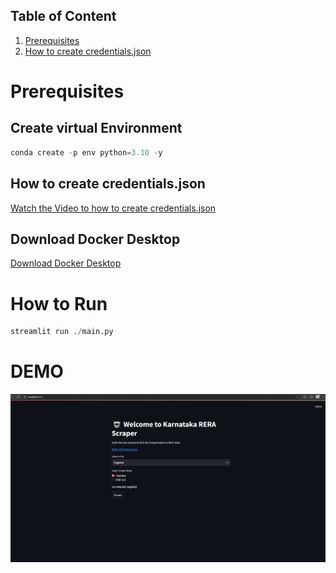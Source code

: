 ## Table of Content
1. [Prerequisites](#Prerequisites)
2. [How to create credentials.json](how-to-create-credentials.json)

# Prerequisites

## Create virtual Environment
```python
conda create -p env python=3.10 -y
```

## How to create credentials.json
[Watch the Video to how to create credentials.json](https://youtu.be/k_PB4ORz2r0?si=aIw30wu4buzkaPB-)

## Download Docker Desktop
[Download Docker Desktop](https://www.docker.com/products/docker-desktop/)

# How to Run

```python
streamlit run ./main.py
```

# DEMO

![UI Photo](media/ui_pic.jpeg)